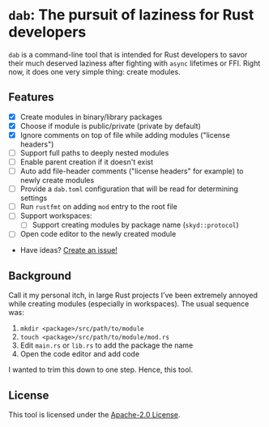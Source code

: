 # `dab`: The pursuit of laziness for Rust developers

`dab` is a command-line tool that is intended for Rust developers to savor their much deserved laziness after fighting with `async` lifetimes or FFI. Right now,
it does one very simple thing: create modules.

## Features

- [x] Create modules in binary/library packages
- [x] Choose if module is public/private (private by default)
- [x] Ignore comments on top of file while adding modules ("license headers")
- [ ] Support full paths to deeply nested modules
- [ ] Enable parent creation if it doesn't exist
- [ ] Auto add file-header comments ("license headers" for example) to newly create modules
- [ ] Provide a `dab.toml` configuration that will be read for determining settings
- [ ] Run `rustfmt` on adding `mod` entry to the root file
- [ ] Support workspaces:
  - [ ] Support creating modules by package name (`skyd::protocol`)
- [ ] Open code editor to the newly created module
- Have ideas? [Create an issue!](https://github.com/skytable/dab/issues/new)

## Background

Call it my personal itch, in large Rust projects I've been extremely annoyed while creating modules (especially in workspaces). The usual sequence was:

1. `mkdir <package>/src/path/to/module`
2. `touch <package>/src/path/to/module/mod.rs`
3. Edit `main.rs` or `lib.rs` to add the package the name
4. Open the code editor and add code

I wanted to trim this down to one step. Hence, this tool.

## License

This tool is licensed under the [Apache-2.0 License](./LICENSE).

